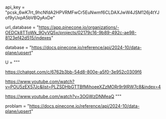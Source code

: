api_key = "pcsk_6wK7rt_9hcNfdA2HPVRMFwCr5EuNwmf6CLDAXJwW4JSM126j4tYJof9yUxpA5bVBQyAxDe"

url_database = "https://app.pinecone.io/organizations/-OEDCk8TToWk_9OyVQ5x/projects/02179c16-9b89-492c-ae98-8123ef42d515/indexes"

database = "https://docs.pinecone.io/reference/api/2024-10/data-plane/upsert"

U = """

https://chatgpt.com/c/6762b3bb-54d8-800e-a5f0-3e952c0309f6

https://www.youtube.com/watch?v=POU5zEX57Jc&list=PLZSDHbGTTBfMihoeeXZzMORr9r9lRW7c8&index=4

https://www.youtube.com/watch?v=3OGWzDNMeaQ
"""

problam = "https://docs.pinecone.io/reference/api/2024-10/data-plane/upsert"
